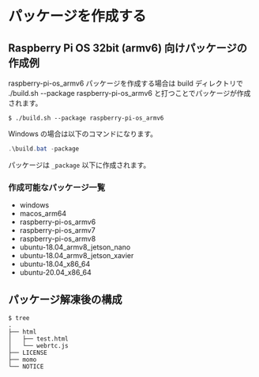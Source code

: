 # パッケージを作成する

## Raspberry Pi OS 32bit (armv6) 向けパッケージの作成例

raspberry-pi-os_armv6 パッケージを作成する場合は build ディレクトリで ./build.sh --package raspberry-pi-os_armv6 と打つことでパッケージが作成されます。

```shell
$ ./build.sh --package raspberry-pi-os_armv6
```

Windows の場合は以下のコマンドになります。

```powershell
.\build.bat -package
```

パッケージは `_package` 以下に作成されます。

### 作成可能なパッケージ一覧

- windows
- macos_arm64
- raspberry-pi-os_armv6
- raspberry-pi-os_armv7
- raspberry-pi-os_armv8
- ubuntu-18.04_armv8_jetson_nano
- ubuntu-18.04_armv8_jetson_xavier
- ubuntu-18.04_x86_64
- ubuntu-20.04_x86_64

## パッケージ解凍後の構成

```
$ tree
.
├── html
│   ├── test.html
│   └── webrtc.js
├── LICENSE
├── momo
└── NOTICE
```
